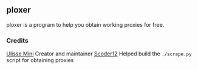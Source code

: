 ## ploxer

ploxer is a program to help you obtain working proxies for free.


### Credits

[Ulisse Mini](https://github.com/UlisseMini) Creator and maintainer
[Scoder12](https://github.com/Scoder12) Helped build the `./scrape.py` script for obtaining proxies
